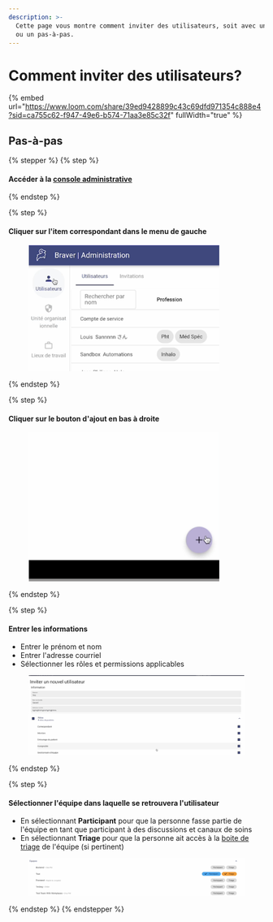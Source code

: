 ```yaml
---
description: >-
  Cette page vous montre comment inviter des utilisateurs, soit avec une vidéo
  ou un pas-à-pas.
---
```


# Comment inviter des utilisateurs?

{% embed url="https://www.loom.com/share/39ed9428899c43c69dfd971354c888e4?sid=ca755c62-f947-49e6-b574-71aa3e85c32f" fullWidth="true" %}

## Pas-à-pas

{% stepper %}
{% step %}
#### Accéder à la [console administrative](https://admin.braver.net)
{% endstep %}

{% step %}
#### Cliquer sur l'item correspondant dans le menu de gauche

<div align="left"><figure><img src="../../.gitbook/assets/CleanShot 2025-01-04 at 09.13.11@2x.png" alt="" width="375"><figcaption></figcaption></figure></div>
{% endstep %}

{% step %}
#### Cliquer sur le bouton d'ajout en bas à droite

<div align="left"><figure><img src="../../.gitbook/assets/CleanShot 2025-01-02 at 21.05.23@2x.png" alt="" width="375"><figcaption></figcaption></figure></div>
{% endstep %}

{% step %}
#### Entrer les informations

* Entrer le prénom et nom
* Entrer l'adresse courriel
* Sélectionner les rôles et permissions applicables

<div align="left"><figure><img src="../../.gitbook/assets/CleanShot 2025-01-04 at 09.24.57@2x (1).png" alt="" width="563"><figcaption></figcaption></figure></div>
{% endstep %}

{% step %}
#### Sélectionner l'équipe dans laquelle se retrouvera l'utilisateur

* En sélectionnant **Participant** pour que la personne fasse partie de l'équipe en tant que participant à des discussions et canaux de soins
* En sélectionnant **Triage** pour que la personne ait accès à la [boite de triage](../../pour-les-professionnels/equipes/) de l'équipe (si pertinent)

<div align="left"><figure><img src="../../.gitbook/assets/CleanShot 2025-01-04 at 09.25.20@2x (1).png" alt="" width="563"><figcaption></figcaption></figure></div>
{% endstep %}
{% endstepper %}
